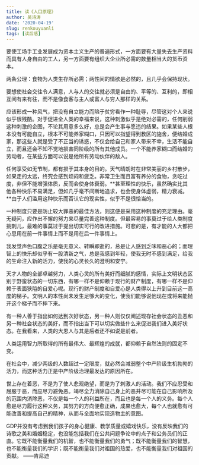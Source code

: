 ```yaml
---
title: 读《人口原理》
author: 吴诗涛
date: '2020-04-19'
slug: renkouyuanli
tags: [读后感]
---
```


要使工场手工业发展成为资本主义生产的普遍形式，一方面要有大量失去生产资料而具有人身自由的工人，另一方面要有组织大企业所必需的数量相当大的货币资本。

两条公理：食物为人类生存所必需；两性间的情欲是必然的，且几乎会保持现状。

要想使社会交往令人满意，人与人的交往就必须是自由的、平等的、互利的，即相互间有来有往，而不是像食客与主人或富人与穷人那样的关系。

应该形成一种风气，把没有自立能力而陷于贫穷看作一种耻辱，尽管这对个人来说似乎很残酷。对于促进全人类的幸福来说，这种刺激似乎是绝对必需的，任何削弱这种刺激的企图，不论其用意多么好，总是会产生事与愿违的结果。如果某些人根本没有可能自立，根本不可能养家糊口，只因可以指望得到教区的施舍，便结婚成家，那这些人就是受了不正当的诱惑，不仅会给自己和家人带来不幸，生活不能自立，而且还会不知不觉地损害同阶级的所有其他成员。一个不能养家糊口而结婚的劳动者，在某些方面可以说是他所有劳动伙伴的敌人。

任何享受如无节制，都有损于其本身的目的。天气晴朗时在非常美丽的乡村散步，如果走的太远，终究会感到烦闷和疲乏。非常卫生而且富有养分的食物，贪吃过度，非但不能增强体质，反而会使身体衰弱。**甚至理性的快乐，虽然确实比其他各种快乐不易满足，但如几乎毫不间断地追求，也会使身体虚弱，精力衰减。**由于人们滥用这种快乐而否认它的现实性，似乎不是很恰当的。

一种制度只要是防止较大罪恶的最佳方法，则这便是采用这种制度的充足理由。毫无疑问，应作出不懈的努力来尽量完善这种制度。但最容易的事莫过于给人类制度挑刺儿，最难的事莫过于提出切实可行的改进措施。可悲的是，有才能的人大都把心思用在前一件事情上而不是用在后一件事情上。

我发觉声色口腹之乐是毫无意义、转瞬即逝的，总是让人感到乏味和恶心的；而理智上的快乐却似乎有一股清新之气，总是我感到年轻，使我无时不感到满足，给我的生命注入新的活力，使我的心灵长久的澄明和安宁。

天才人物的全部卓越努力，人类心灵的所有美好而细腻的感情，实际上文明状态区别于野蛮状态的一切东西，有哪一样不是仰赖于现行的财产制度，有哪一样不是仰赖于表面狭隘的自爱心呢。现行的财产制度和自爱心是人类得以上升到目前这一高度的梯子。文明人的本性尚未发生足够大的变化，使我们能够说他现在或将来能抛开这个梯子而不摔下来。

有一种人善于指出如何达到次好状态，另一种人则仅仅阐述现存社会状态的丑恶和另一种社会状态的美好，而不指出当下可以切实做些什么来促进我们进入美好状态。在我看来，人类的大恩人与其是后者还不如说是前者。

人类运用智力所取得的所有最伟大、最辉煌的成就，都仰赖于自然法则的固定不变。

在社会中，减少两级的人数超过一定限度，就必然会减弱整个中产阶级生机勃勃的活力，而这种活力正是中产阶级治理最发达的原因所在。

世上存在着恶，不是为了使人悲观绝望，而是为了刺激人的活动。我们不应忍受和屈服于恶，而应尽力避免恶。竭尽全力消除自己身上的恶并尽可能在自己影响所及的范围内消除恶，不仅是每一个人的利益所在，而且也是每一个人的义务。每个人愈是尽力履行这种义务，其努力的方向便愈正确，成果也愈大，每个人也就愈有可能改善和提高自己的精神，从而与全面地实现造物主的意图。

GDP并没有考虑到我们孩子的身心健康、教学质量或嬉戏快乐，没有反映我们的诗歌之美和婚姻稳定，也没能包括我们在公共问题争论中的点子和公务员们的正直。它既不能衡量我们的机智，也不能衡量我们的勇气；既不能衡量我们的智慧，也不能衡量我们的学识；既不能衡量我们对祖国的热爱，也不能衡量我们对祖国的贡献。  ——肯尼迪
